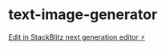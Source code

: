 # text-image-generator

[Edit in StackBlitz next generation editor ⚡️](https://stackblitz.com/~/github.com/NewtonKamau/text-image-generator)